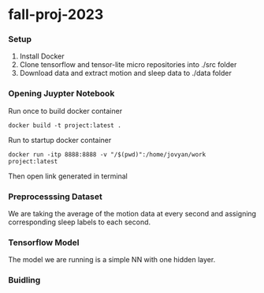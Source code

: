 # fall-proj-2023

### Setup
1. Install Docker
2. Clone tensorflow and tensor-lite micro repositories into ./src folder
3. Download data and extract motion and sleep data to ./data folder

### Opening Juypter Notebook
Run once to build docker container
```
docker build -t project:latest .
```
Run to startup docker container
```
docker run -itp 8888:8888 -v "/$(pwd)":/home/jovyan/work project:latest
```
Then open link generated in terminal

### Preprocesssing Dataset
We are taking the average of the motion data at every second and assigning corresponding sleep labels to each second.

### Tensorflow Model
The model we are running is a simple NN with one hidden layer. 

### Buidling 